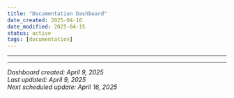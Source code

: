 ```yaml
---
title: "Documentation Dashboard"
date_created: 2025-04-10
date_modified: 2025-04-15
status: active
tags: [documentation]
---
```


---

---


*Dashboard created: April 9, 2025*  
*Last updated: April 9, 2025*  
*Next scheduled update: April 16, 2025*
